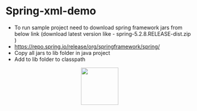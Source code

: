 # Spring-xml-demo

- To run sample project need to download spring framework jars from below link (download latest version like - spring-5.2.8.RELEASE-dist.zip )
- https://repo.spring.io/release/org/springframework/spring/
- Copy all jars to lib folder in java project
- Add to lib folder to classpath

<p align="center">
  <img align="center" width="100" src='https://user-images.githubusercontent.com/20727099/90891918-19982b00-e3da-11ea-90be-1951001c9be6.PNG'/>
</p>
